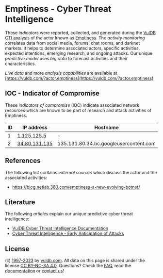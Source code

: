 # Emptiness - Cyber Threat Intelligence

These _indicators_ were reported, collected, and generated during the [VulDB CTI analysis](https://vuldb.com/?kb.cti) of the actor known as [Emptiness](https://vuldb.com/?actor.emptiness). The _activity monitoring_ correlates data from social media, forums, chat rooms, and darknet markets. It helps to determine associated actors, specific activities, expected intentions, emerging research, and ongoing attacks. Our unique _predictive model_ uses _big data_ to forecast activities and their characteristics.

_Live data_ and more _analysis capabilities_ are available at [https://vuldb.com/?actor.emptiness](https://vuldb.com/?actor.emptiness)

## IOC - Indicator of Compromise

These _indicators of compromise_ (IOC) indicate associated network resources which are known to be part of research and attack activities of Emptiness.

ID | IP address | Hostname | Campaign | Confidence
-- | ---------- | -------- | -------- | ----------
1 | [1.125.125.5](https://vuldb.com/?ip.1.125.125.5) | - | - | High
2 | [34.80.131.135](https://vuldb.com/?ip.34.80.131.135) | 135.131.80.34.bc.googleusercontent.com | - | Medium

## References

The following list contains _external sources_ which discuss the actor and the associated activities:

* https://blog.netlab.360.com/emptiness-a-new-evolving-botnet/

## Literature

The following _articles_ explain our unique predictive cyber threat intelligence:

* [VulDB Cyber Threat Intelligence Documentation](https://vuldb.com/?kb.cti)
* [Cyber Threat Intelligence - Early Anticipation of Attacks](https://www.scip.ch/en/?labs.20201022)

## License

(c) [1997-2023](https://vuldb.com/?kb.changelog) by [vuldb.com](https://vuldb.com/?kb.about). All data on this page is shared under the license [CC BY-NC-SA 4.0](https://creativecommons.org/licenses/by-nc-sa/4.0/). Questions? Check the [FAQ](https://vuldb.com/?kb.faq), read the [documentation](https://vuldb.com/?kb) or [contact us](https://vuldb.com/?contact)!
